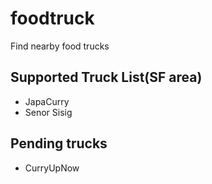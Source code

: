 # foodtruck

Find nearby food trucks

## Supported Truck List(SF area)
* JapaCurry
* Senor Sisig

## Pending trucks
* CurryUpNow
